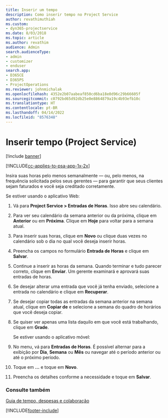 ```yaml
---
title: Inserir um tempo
description: Como inserir tempo no Project Service
author: revathimuthiah
ms.custom:
- dyn365-projectservice
ms.date: 8/03/2018
ms.topic: article
ms.author: revathim
audience: Admin
search.audienceType:
- admin
- customizer
- enduser
search.app:
- D365CE
- D365PS
- ProjectOperations
ms.reviewer: johnmichalak
ms.openlocfilehash: 4352e2b07aabeaf850cd6ba18e0d96c29b66605f
ms.sourcegitcommit: c0792bd65d92db25e0e8864879a19c4b93efb10c
ms.translationtype: HT
ms.contentlocale: pt-BR
ms.lasthandoff: 04/14/2022
ms.locfileid: "8576348"
---
```

# <a name="enter-time-project-service"></a>Inserir tempo (Project Service)

[!include [banner](../includes/psa-now-project-operations.md)]

[!INCLUDE[cc-applies-to-psa-app-1x-2x](../includes/cc-applies-to-psa-app-1x-2x.md)]

Insira suas horas pelo menos semanalmente — ou, pelo menos, na frequência solicitada pelos seus gerentes — para garantir que seus clientes sejam faturados e você seja creditado corretamente.  
  
 Se estiver usando o aplicativo Web:  
  
1. Vá para **Project Service > Entradas de Horas**. Isso abre seu calendário.  
  
2. Para ver seu calendário da semana anterior ou da próxima, clique em **Anterior** ou em **Próxima**. Clique em **Hoje** para voltar para a semana atual.  
  
3. Para inserir suas horas, clique em **Novo** ou clique duas vezes no calendário sob o dia no qual você deseja inserir horas.  
  
4. Preencha os campos no formulário **Entrada de Horas** e clique em **Salvar**.  
  
5. Continue a inserir as horas da semana. Quando terminar e tudo parecer correto, clique em **Enviar**. Um gerente examinará e aprovará suas entradas de horas.  
  
6. Se desejar alterar uma entrada que você já tenha enviado, selecione a entrada no calendário e clique em **Recuperar**.  
  
7. Se desejar copiar todas as entradas da semana anterior na semana atual, clique em **Copiar de** e selecione a semana do quadro de horários que você deseja copiar.  
  
8. Se quiser ver apenas uma lista daquilo em que você está trabalhando, clique em **Grade**.  
  
   Se estiver usando o aplicativo móvel:  
  
9. No menu, vá para **Entradas de Horas**.     É possível alternar para a exibição por **Dia**, **Semana** ou **Mês** ou navegar até o período anterior ou até o próximo período.  
  
10. Toque em **…** e toque em **Novo**.  
  
11. Preencha os detalhes conforme a necessidade e toque em **Salvar**.  
  
### <a name="see-also"></a>Consulte também  
 [Guia de tempo, despesas e colaboração](../psa/time-expense-collaboration-guide.md)


[!INCLUDE[footer-include](../includes/footer-banner.md)]
